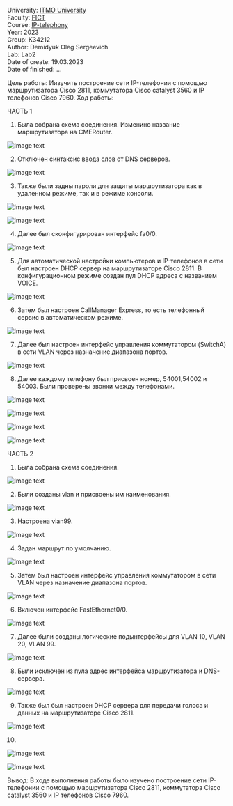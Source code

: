 University: [ITMO University](https://itmo.ru/ru/)  
Faculty: [FICT](https://fict.itmo.ru)  
Course: [IP-telephony](https://github.com/itmo-ict-faculty/ip-telephony)  
Year: 2023  
Group: K34212    
Author: Demidyuk Oleg Sergeevich   
Lab: Lab2   
Date of create: 19.03.2023   
Date of finished: ...   

Цель работы: Иизучить построение сети IP-телефонии с помощью маршрутизатора Cisco 2811, коммутатора Cisco catalyst 3560 и IP телефонов Cisco 7960.
Ход работы:

ЧАСТЬ 1 

1. Была собрана схема соединения. Изменино название маршрутизатора на CMERouter.

![Image text](https://github.com/SilnoEnamored/2022_2023-ip-telephony-k34212-demidyuk_o_s/raw/main/lab2/screenshots/1.jpg)

2. Отключен синтаксис ввода слов от DNS серверов.

![Image text](https://github.com/SilnoEnamored/2022_2023-ip-telephony-k34212-demidyuk_o_s/raw/main/lab2/screenshots/2.jpg)

3. Также были задны пароли для защиты маршрутизатора как в удаленном режиме, так и в режиме консоли.

![Image text](https://github.com/SilnoEnamored/2022_2023-ip-telephony-k34212-demidyuk_o_s/raw/main/lab2/screenshots/3.jpg)

![Image text](https://github.com/SilnoEnamored/2022_2023-ip-telephony-k34212-demidyuk_o_s/raw/main/lab2/screenshots/4.jpg)

4. Далее был сконфигурирован интерфейс fa0/0.

![Image text](https://github.com/SilnoEnamored/2022_2023-ip-telephony-k34212-demidyuk_o_s/raw/main/lab2/screenshots/5.jpg)

5. Для автоматической настройки компьютеров и IP-телефонов в сети был настроен DHCP сервер на маршрутизаторе Cisco 2811. В
конфигурационном режиме создан пул DHCP адреса с названием VOICE.

![Image text](https://github.com/SilnoEnamored/2022_2023-ip-telephony-k34212-demidyuk_o_s/raw/main/lab2/screenshots/6.jpg)

6. Затем был настроен CallManager Express, то есть телефонный сервис в автоматическом режиме.

![Image text](https://github.com/SilnoEnamored/2022_2023-ip-telephony-k34212-demidyuk_o_s/raw/main/lab2/screenshots/7.jpg)

7. Далее был настроен интерфейс управления коммутатором (SwitchA) в сети VLAN через назначение диапазона портов.

![Image text](https://github.com/SilnoEnamored/2022_2023-ip-telephony-k34212-demidyuk_o_s/raw/main/lab2/screenshots/8.jpg)

8. Далее каждому телефону был присвоен номер, 54001,54002 и 54003. Были проверены звонки между телефонами.

![Image text](https://github.com/SilnoEnamored/2022_2023-ip-telephony-k34212-demidyuk_o_s/raw/main/lab2/screenshots/9.jpg)

![Image text](https://github.com/SilnoEnamored/2022_2023-ip-telephony-k34212-demidyuk_o_s/raw/main/lab2/screenshots/10.jpg)

![Image text](https://github.com/SilnoEnamored/2022_2023-ip-telephony-k34212-demidyuk_o_s/raw/main/lab2/screenshots/11.jpg)

![Image text](https://github.com/SilnoEnamored/2022_2023-ip-telephony-k34212-demidyuk_o_s/raw/main/lab2/screenshots/12.jpg)

ЧАСТЬ 2 

1. Была собрана схема соединения.

![Image text](https://github.com/SilnoEnamored/2022_2023-ip-telephony-k34212-demidyuk_o_s/raw/main/lab2/screenshots/13.jpg)

2. Были созданы vlan и присвоены им наименования.

![Image text](https://github.com/SilnoEnamored/2022_2023-ip-telephony-k34212-demidyuk_o_s/raw/main/lab2/screenshots/14.jpg)

3. Настроена vlan99.

![Image text](https://github.com/SilnoEnamored/2022_2023-ip-telephony-k34212-demidyuk_o_s/raw/main/lab2/screenshots/15.jpg)

4. Задан маршрут по умолчанию.

![Image text](https://github.com/SilnoEnamored/2022_2023-ip-telephony-k34212-demidyuk_o_s/raw/main/lab2/screenshots/16.jpg)

5. Затем был настроен интерфейс управления коммутатором в сети VLAN через назначение диапазона портов.

![Image text](https://github.com/SilnoEnamored/2022_2023-ip-telephony-k34212-demidyuk_o_s/raw/main/lab2/screenshots/17.jpg)

6. Включен интерфейс FastEthernet0/0.

![Image text](https://github.com/SilnoEnamored/2022_2023-ip-telephony-k34212-demidyuk_o_s/raw/main/lab2/screenshots/18.jpg)

7. Далее были созданы логические подынтерфейсы для VLAN 10, VLAN 20, VLAN 99.

![Image text](https://github.com/SilnoEnamored/2022_2023-ip-telephony-k34212-demidyuk_o_s/raw/main/lab2/screenshots/19.jpg)

8. Были исключен из пула адрес интерфейса маршрутизатора и DNS-сервера.

![Image text](https://github.com/SilnoEnamored/2022_2023-ip-telephony-k34212-demidyuk_o_s/raw/main/lab2/screenshots/20.jpg)

9. Также был был настроен DHCP сервера для передачи голоса и данных на маршрутизаторе Cisco 2811.

![Image text](https://github.com/SilnoEnamored/2022_2023-ip-telephony-k34212-demidyuk_o_s/raw/main/lab2/screenshots/21.jpg)

10.

![Image text](https://github.com/SilnoEnamored/2022_2023-ip-telephony-k34212-demidyuk_o_s/raw/main/lab2/screenshots/22.jpg)

![Image text](https://github.com/SilnoEnamored/2022_2023-ip-telephony-k34212-demidyuk_o_s/raw/main/lab2/screenshots/23.jpg)

Вывод: В ходе выполнения работы было изучено построение сети IP-телефонии с помощью маршрутизатора Cisco 2811, коммутатора Cisco catalyst 3560 и IP телефонов Cisco 7960.
